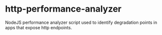 # http-performance-analyzer
NodeJS performance analyzer script used to identify degradation points in apps that expose http endpoints. 
